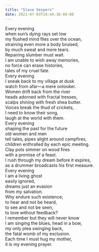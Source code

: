 ```yaml
---
title: "Slave Vespers"
date: 2021-07-03T19:44:38-04:00
---
```


Every evening \
when sun’s dying rays set low\
my flushed mind flies over the ocean,\
straining even more a body bruised,\
by much sweat and more tears. \
Repairing slumber must wait.\
I am unable to wish away memories, \
no force can erase histories,\
tales of my cruel fate. \
Every evening \
I sneak back to my village at dusk\
watch from afar—a mere onlooker. \
Women drift back from the river\
heads adorned with fractal tresses,\
scalps shining with fresh shea butter.\
Voices break the thud of crickets, \
I need to know their song, \
laugh at the world with them.\
Every evening\
shaping the past for the future \
old women and men \
tell tales, pipes alight around campfires,\
children enthralled by each epic meeting.\
Clay pots simmer on wood fires \
with a promise of a feast.\
I rush through my dream before it expires, \
as a drummer broadcasts his first measure.\
Every evening\
I am a living ghost\
easily ignored, \
dreams just an evasion\
from my salvation.\
Why endure such existence; \
to hear and not be heard,\
to see and not be seen,\
to love without feedback? \
I remember but they will never know\
I am singing the blues, head in a bow,\
my only plea swinging back,\
the fatal womb of my exclusion.\
Each time I must hug my mother,\
it is my evening prayer.
